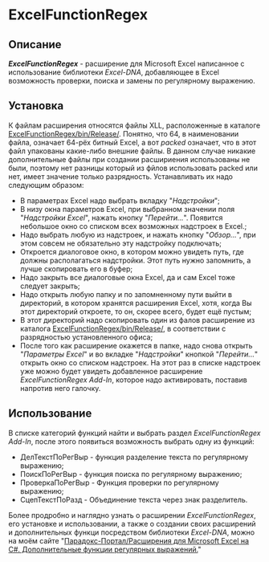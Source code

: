 # ExcelFunctionRegex

## Описание
***ExcelFunctionRegex*** - расширение для Microsoft Excel написанное с использование библиотеки *Excel-DNA*, добавляющее в Excel возможность проверки, поиска и замены по регулярному выражению.

## Установка
К файлам расширения относятся файлы XLL, расположенные в каталоге [ExcelFunctionRegex/bin/Release/](ExcelFunctionRegex/bin/Release/). Понятно, что 64, в наименовании файла, означает 64-рёх битный Excel, а вот *packed* означает, что в этот файл упакованы какие-либо внешние файлы. В данном случае никакие дополнительные файлы при создании расшириения использованы не были, поэтому нет разницы который из фйлов использовать packed или нет, имеет значение только разрядность. 
Устанавливать их надо следующим образом:
- В параметрах Excel надо выбрать вкладку "*Надстройки*"; 
- В низу окна параметров Excel, при выбранном значении поля "*Надстройки Excel*", нажать кнопку "*Перейти...*". Появится небольшое окно со списком всех возможных надстроек в Excel.;
- Надо выбрать любую из надстроек, и нажать кнопку "*Обзор...*", при этом совсем не обязательно эту надстройку подключать;
- Откроется диалоговое окно, в котором можно увидеть путь, где должны располагаться надстройки. Этот путь нужно запомнить, а лучше скопировать его в буфер;
- Надо закрыть все диалоговые окна Excel, да и сам Excel тоже следует закрыть;
- Надо открыть любую папку и по запомненному пути выйти в директорий, в котором хранятся расширения Excel, хотя, когда Вы этот директорий откроете, то он, скорее всего, будет ещё пустым;
- В этот директорий надо скопировать один из фалов расширение из каталога [ExcelFunctionRegex/bin/Release/](ExcelFunctionRegex/bin/Release/), в соответствии с разрядностью установленного офиса;
- После того как расширение окажется в папке, надо снова открыть "*Параметры Excel*" и во вкладке "*Надстройки*" кнопкой "*Перейти...*" открыть окно со списком надстроек. На этот раз в списке надстроек уже можно будет увидеть добавленное расширение *ExcelFunctionRegex Add-In*, которое надо активировать, поставив напротив него галочку.

## Использование

В списке категорий функций найти и выбрать раздел *ExcelFunctionRegex Add-In*, после этого появиться возможность выбрать одну из функций:
- ДелТекстПоРегВыр - функция разделение текста по регулярному выражению;
- ПоискПоРегВыр - функция поиска по регулярному выражению;
- ПроверкаПоРегВыр - Функция проверки по регулярному выражению;
- СцепТекстПоРазд - Объединение текста через знак разделитель.

Более продробно и наглядно узнать о расширении *ExcelFunctionRegex*, его установке и использовании, а также о создании своих расширений и дополнительных функци посредством библиотеки *Excel-DNA*, можно на моём сайте "[Парадокс-Портал/Расширения для Microsoft Excel на C#. Дополнительные функции регулярных выражений.](http://www.paradox-portal.ru/blog/article/9-rasshireniya_dlya_microsoft_excel_na_c_sharp_funkcii_regulyarnyie_vyirazheniya)"
